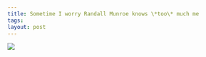 ```yaml
---
title: Sometime I worry Randall Munroe knows \*too\* much me
tags: 
layout: post
---
```

<a href="http://xkcd.com/337/"><img src="http://imgs.xkcd.com/comics/post_office_showdown.png" class="picture"></a>
